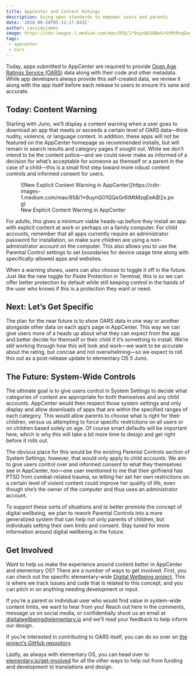 ```yaml
---
title: AppCenter and Content Ratings
description: Using open standards to empower users and parents
date: '2018-09-24T05:12:17.843Z'
author: cassidyjames
image: https://cdn-images-1.medium.com/max/958/1*9uynQO1QQeGr6tMtMzqEeA@2x.png
tags:
 - appcenter
 - oars
---
```


Today, apps submitted to AppCenter are required to provide [Open Age Ratings Service (OARS)](https://hughsie.github.io/oars) data along with their code and other metadata. While app developers always provide this self-created data, we review it along with the app itself before each release to users to ensure it’s sane and accurate.

## Today: Content Warning

Starting with Juno, we’ll display a content warning when a user goes to download an app that meets or exceeds a certain level of OARS data—think nudity, violence, or language content. In addition, these apps will not be featured on the AppCenter homepage as recommended installs, but will remain in search results and category pages if sought out. While we don’t intend to be the content police—and we could never make as informed of a decision for what’s acceptable for someone as themself or a parent in the case of a child—this is a small first step toward more robust content controls and informed consent for users.

<figure markdown="1">
![New Explicit Content Warning in AppCenter](https://cdn-images-1.medium.com/max/958/1*9uynQO1QQeGr6tMtMzqEeA@2x.png)
<figcaption>New Explicit Content Warning in AppCenter</figcaption>
</figure>

For adults, this gives a minimum viable heads-up before they install an app with explicit content at work or perhaps on a family computer. For child accounts, remember that all apps currently require an administrator password for installation, so make sure children are using a non-administrator account on the computer. This also allows you to use the Parental Control settings to set boundaries for device usage time along with specifically-allowed apps and websites.

When a warning shows, users can also choose to toggle it off in the future. Just like the new toggle for Paste Protection in Terminal, this is so we can offer better protection by default while still keeping control in the hands of the user who knows if this is a protection they want or need.

## Next: Let’s Get Specific

The plan for the near future is to show OARS data in one way or another alongside other data on each app’s page in AppCenter. This way we can give users more of a heads up about what they can expect from the app and better decide for themself or their child if it’s something to install. We’re still working through how this will look and work—we want to be accurate about the rating, but concise and not overwhelming—so we expect to roll this out as a post-release update to elementary OS 5 Juno.

## The Future: System-Wide Controls

The ultimate goal is to give users control in System Settings to decide what categories of content are appropriate for both themselves and any child accounts. AppCenter would then respect those system settings and only display and allow downloads of apps that are within the specified ranges of each category. This would allow parents to choose what is right for their children, versus us attempting to force specific restrictions on all users or on children based solely on age. Of course smart defaults will be important here, which is why this will take a bit more time to design and get right before it rolls out.

The obvious place for this would be the existing Parental Controls section of System Settings; however, that would only apply to child accounts. We aim to give users control over and informed consent to what they themselves see in AppCenter, too—one user mentioned to me that their girlfriend has PTSD from combat-related trauma, so letting her set her own restrictions on a certain level of violent content could improve her quality of life, even though she’s the owner of the computer and thus uses an administrator account.

To support these sorts of situations and to better promote the concept of digital wellbeing, we plan to rework Parental Controls into a more generalized system that can help not only parents of children, but individuals setting their own limits and consent. Stay tuned for more information around digital wellbeing in the future.

## Get Involved

Want to help us make the experience around content better in AppCenter and elementary OS? There are a number of ways to get involved. First, you can check out the specific elementary-wide [Digital Wellbeing project](https://github.com/orgs/elementary/projects/33). This is where we track issues and code that is related to this concept, and you can pitch in on anything needing development or input.

If you’re a parent or individual user who would find value in system-wide content limits, we want to hear from you! Reach out here in the comments, message us on social media, or confidentially shoot us an email at [digitalwellbeing@elementary.io](mailto:digitalwellbeing@elementary.io) and we’ll read your feedback to help inform our design.

If you’re interested in contributing to OARS itself, you can do so over on [the project’s GitHub repository](https://github.com/hughsie/oars).

Lastly, as always with elementary OS, you can head over to [elementary.io/get-involved](https://elementary.io/get-involved) for all the other ways to help out from funding and development to translations and design.

